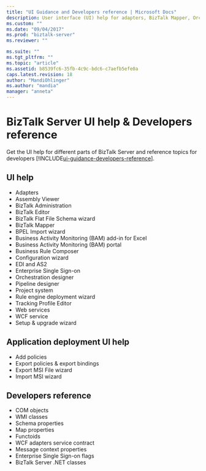 ```yaml
---
title: "UI Guidance and Developers reference | Microsoft Docs"
description: User interface (UI) help for adapters, BizTalk Mapper, Orchestration designer, Rule engine deployment wizard, Web Services Publishing Wizard, and more in BizTalk Server 
ms.custom: ""
ms.date: "09/04/2017"
ms.prod: "biztalk-server"
ms.reviewer: ""

ms.suite: ""
ms.tgt_pltfrm: ""
ms.topic: "article"
ms.assetid: b8539fc6-35fb-4c9c-bdc6-c7aefb5efe0a
caps.latest.revision: 18
author: "MandiOhlinger"
ms.author: "mandia"
manager: "anneta"
---
```


# BizTalk Server UI help & Developers reference

Get the UI help for different parts of BizTalk Server and reference topics for developers [!INCLUDE[ui-guidance-developers-reference](../includes/ui-guidance-developers-reference.md)]. 

## UI help

* Adapters
* Assembly Viewer
* BizTalk Administration
* BizTalk Editor
* BizTalk Flat File Schema wizard
* BizTalk Mapper
* BPEL Import wizard
* Business Activity Monitoring (BAM) add-in for Excel
* Business Activity Monitoring (BAM) portal
* Business Rule Composer
* Configuration wizard
* EDI and AS2
* Enterprise Single Sign-on
* Orchestration designer
* Pipeline designer
* Project system
* Rule engine deployment wizard
* Tracking Profile Editor
* Web services
* WCF service
* Setup & upgrade wizard

## Application deployment UI help

* Add policies
* Export policies & export bindings
* Export MSI File wizard
* Import MSI wizard


## Developers reference
  
* COM objects
* WMI classes
* Schema properties
* Map properties
* Functoids
* WCF adapters service contract 
* Message context properties
* Enterprise Single Sign-on flags
* BizTalk Server .NET classes